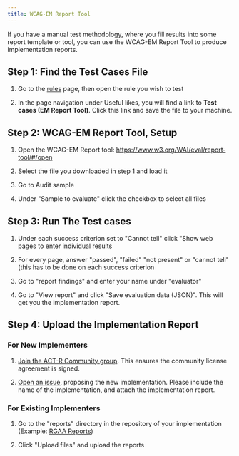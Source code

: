 ```yaml
---
title: WCAG-EM Report Tool
---
```


If you have a manual test methodology, where you fill results into some report template or tool, you can use the WCAG-EM Report Tool to produce implementation reports.

## Step 1: Find the Test Cases File

1. Go to the [rules](/rules) page, then open the rule you wish to test

2. In the page navigation under Useful likes, you will find a link to **Test cases (EM Report Tool)**. Click this link and save the file to your machine.

## Step 2: WCAG-EM Report Tool, Setup

1. Open the WCAG-EM Report tool: https://www.w3.org/WAI/eval/report-tool/#/open

2. Select the file you downloaded in step 1 and load it

3. Go to Audit sample

4. Under "Sample to evaluate" click the checkbox to select all files

## Step 3: Run The Test cases

1. Under each success criterion set to "Cannot tell" click "Show web pages to enter
   individual results

2. For every page, answer "passed", "failed" "not present" or "cannot tell" (this has to be
   done on each success criterion

3. Go to "report findings" and enter your name under "evaluator"

4. Go to "View report" and click "Save evaluation data (JSON)". This will get you the implementation report.

## Step 4: Upload the Implementation Report

### For New Implementers

1. [Join the ACT-R Community group](https://w3.org/community/act-r/). This ensures the community license agreement is signed.

2. [Open an issue](https://github.com/act-rules/act-rules.github.io/issues/new), proposing the new implementation. Please include the name of the implementation, and attach the implementation report.

### For Existing Implementers

1. Go to the "reports" directory in the repository of your implementation (Example: [RGAA Reports](https://github.com/act-rules/act-rules-implementation-rgaa/tree/master/reports))

2. Click "Upload files" and upload the reports
